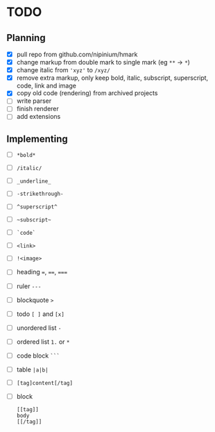 # TODO

## Planning

- [x] pull repo from github.com/nipinium/hmark
- [x] change markup from double mark to single mark (eg `**` -> `*`)
- [x] change italic from `'xyz'` to `/xyz/`
- [x] remove extra markup, only keep bold, italic, subscript, superscript, code, link and image
- [x] copy old code (rendering) from archived projects
- [ ] write parser
- [ ] finish renderer
- [ ] add extensions

## Implementing

- [ ] `*bold*`
- [ ] `/italic/`
- [ ] `_underline_`
- [ ] `-strikethrough-`
- [ ] `^superscript^`
- [ ] `~subscript~`
- [ ] `` `code` ``
- [ ] `<link>`
- [ ] `!<image>`

- [ ] heading `=`, `==`, `===`
- [ ] ruler `---`
- [ ] blockquote `>`
- [ ] todo `[ ]` and `[x]`
- [ ] unordered list `-`
- [ ] ordered list `1.` or `*`
- [ ] code block ` ``` `
- [ ] table `|a|b|`

- [ ] `[tag]content[/tag]`
- [ ] block
  ```
  [[tag]]
  body
  [[/tag]]
  ```
